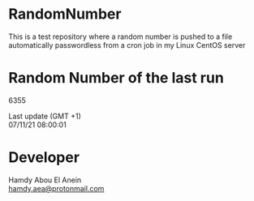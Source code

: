 # RandomNumber    
This is a test repository where a random number is pushed to a file automatically passwordless from a cron job in my Linux CentOS server    
# Random Number of the last run   
6355
      
Last update (GMT +1)    
07/11/21 08:00:01
# Developer    
Hamdy Abou El Anein   
hamdy.aea@protonmail.com
